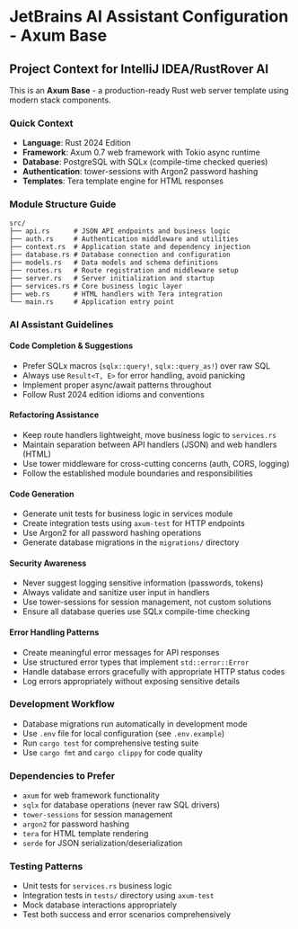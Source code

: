 # JetBrains AI Assistant Configuration - Axum Base

## Project Context for IntelliJ IDEA/RustRover AI

This is an **Axum Base** - a production-ready Rust web server template using modern stack components.

### Quick Context
- **Language**: Rust 2024 Edition
- **Framework**: Axum 0.7 web framework with Tokio async runtime  
- **Database**: PostgreSQL with SQLx (compile-time checked queries)
- **Authentication**: tower-sessions with Argon2 password hashing
- **Templates**: Tera template engine for HTML responses

### Module Structure Guide
```
src/
├── api.rs      # JSON API endpoints and business logic
├── auth.rs     # Authentication middleware and utilities  
├── context.rs  # Application state and dependency injection
├── database.rs # Database connection and configuration
├── models.rs   # Data models and schema definitions
├── routes.rs   # Route registration and middleware setup
├── server.rs   # Server initialization and startup
├── services.rs # Core business logic layer
├── web.rs      # HTML handlers with Tera integration  
└── main.rs     # Application entry point
```

### AI Assistant Guidelines

#### Code Completion & Suggestions
- Prefer SQLx macros (`sqlx::query!`, `sqlx::query_as!`) over raw SQL
- Always use `Result<T, E>` for error handling, avoid panicking
- Implement proper async/await patterns throughout
- Follow Rust 2024 edition idioms and conventions

#### Refactoring Assistance  
- Keep route handlers lightweight, move business logic to `services.rs`
- Maintain separation between API handlers (JSON) and web handlers (HTML)
- Use tower middleware for cross-cutting concerns (auth, CORS, logging)
- Follow the established module boundaries and responsibilities

#### Code Generation
- Generate unit tests for business logic in services module
- Create integration tests using `axum-test` for HTTP endpoints
- Use Argon2 for all password hashing operations
- Generate database migrations in the `migrations/` directory

#### Security Awareness
- Never suggest logging sensitive information (passwords, tokens)
- Always validate and sanitize user input in handlers
- Use tower-sessions for session management, not custom solutions
- Ensure all database queries use SQLx compile-time checking

#### Error Handling Patterns
- Create meaningful error messages for API responses
- Use structured error types that implement `std::error::Error`
- Handle database errors gracefully with appropriate HTTP status codes
- Log errors appropriately without exposing sensitive details

### Development Workflow
- Database migrations run automatically in development mode
- Use `.env` file for local configuration (see `.env.example`)
- Run `cargo test` for comprehensive testing suite
- Use `cargo fmt` and `cargo clippy` for code quality

### Dependencies to Prefer
- `axum` for web framework functionality
- `sqlx` for database operations (never raw SQL drivers)
- `tower-sessions` for session management
- `argon2` for password hashing
- `tera` for HTML template rendering
- `serde` for JSON serialization/deserialization

### Testing Patterns
- Unit tests for `services.rs` business logic
- Integration tests in `tests/` directory using `axum-test`
- Mock database interactions appropriately
- Test both success and error scenarios comprehensively
